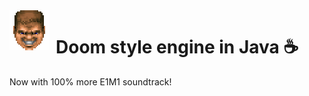 <img height="64" width="64" align="left" style="float:left; margin-right:10px" src="https://raw.githubusercontent.com/datejer/JavaDoom/master/res/icon.png" />


# Doom style engine in Java ☕

Now with 100% more E1M1 soundtrack!
